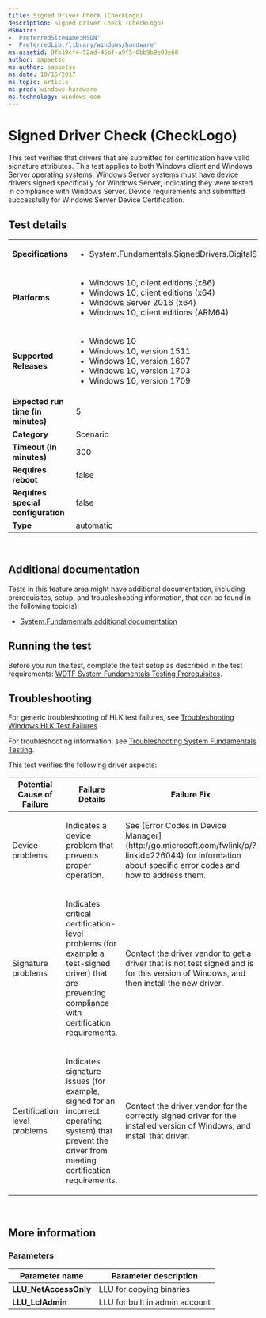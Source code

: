 ```yaml
---
title: Signed Driver Check (CheckLogo)
description: Signed Driver Check (CheckLogo)
MSHAttr:
- 'PreferredSiteName:MSDN'
- 'PreferredLib:/library/windows/hardware'
ms.assetid: 8fb19cf4-52ad-45bf-a9f5-0bb9b9e00e68
author: sapaetsc
ms.author: sapaetsc
ms.date: 10/15/2017
ms.topic: article
ms.prod: windows-hardware
ms.technology: windows-oem
---
```


# <span id="p_hlk_test.7e9473e9-aa0f-4fbb-86c8-2d5d87003521"></span>Signed Driver Check (CheckLogo)


This test verifies that drivers that are submitted for certification have valid signature attributes. This test applies to both Windows client and Windows Server operating systems. Windows Server systems must have device drivers signed specifically for Windows Server, indicating they were tested in compliance with Windows Server. Device requirements and submitted successfully for Windows Server Device Certification.

## Test details
|||
|---|---|
| **Specifications**  | <ul><li>System.Fundamentals.SignedDrivers.DigitalSignature</li></ul> |  
| **Platforms**   | <ul><li>Windows 10, client editions (x86)</li><li>Windows 10, client editions (x64)</li><li>Windows Server 2016 (x64)</li><li>Windows 10, client editions (ARM64)</li></ul> |
| **Supported Releases** | <ul><li>Windows 10</li><li>Windows 10, version 1511</li><li>Windows 10, version 1607</li><li>Windows 10, version 1703</li><li>Windows 10, version 1709</li></ul> |
|**Expected run time (in minutes)**| 5 |
|**Category**| Scenario |
|**Timeout (in minutes)**| 300 |
|**Requires reboot**| false |
|**Requires special configuration**| false |
|**Type**| automatic |

 

## <span id="Additional_documentation"></span><span id="additional_documentation"></span><span id="ADDITIONAL_DOCUMENTATION"></span>Additional documentation


Tests in this feature area might have additional documentation, including prerequisites, setup, and troubleshooting information, that can be found in the following topic(s):

-   [System.Fundamentals additional documentation](system-fundamentals-additional-documentation.md)

## <span id="Running_the_test"></span><span id="running_the_test"></span><span id="RUNNING_THE_TEST"></span>Running the test


Before you run the test, complete the test setup as described in the test requirements: [WDTF System Fundamentals Testing Prerequisites](wdtf-system-fundamentals-testing-prerequisites.md).

## <span id="Troubleshooting"></span><span id="troubleshooting"></span><span id="TROUBLESHOOTING"></span>Troubleshooting


For generic troubleshooting of HLK test failures, see [Troubleshooting Windows HLK Test Failures](..\user\troubleshooting-windows-hlk-test-failures.md).

For troubleshooting information, see [Troubleshooting System Fundamentals Testing](troubleshooting-system-fundamentals-testing.md).

This test verifies the following driver aspects:

<table>
<colgroup>
<col width="33%" />
<col width="33%" />
<col width="33%" />
</colgroup>
<thead>
<tr class="header">
<th>Potential Cause of Failure</th>
<th>Failure Details</th>
<th>Failure Fix</th>
</tr>
</thead>
<tbody>
<tr class="odd">
<td><p>Device problems</p></td>
<td><p>Indicates a device problem that prevents proper operation.</p></td>
<td><p>See [Error Codes in Device Manager](http://go.microsoft.com/fwlink/p/?linkid=226044) for information about specific error codes and how to address them.</p></td>
</tr>
<tr class="even">
<td><p>Signature problems</p></td>
<td><p>Indicates critical certification-level problems (for example a test-signed driver) that are preventing compliance with certification requirements.</p></td>
<td><p>Contact the driver vendor to get a driver that is not test signed and is for this version of Windows, and then install the new driver.</p></td>
</tr>
<tr class="odd">
<td><p>Certification level problems</p></td>
<td><p>Indicates signature issues (for example, signed for an incorrect operating system) that prevent the driver from meeting certification requirements.</p></td>
<td><p>Contact the driver vendor for the correctly signed driver for the installed version of Windows, and install that driver.</p></td>
</tr>
</tbody>
</table>

 

## <span id="More_information"></span><span id="more_information"></span><span id="MORE_INFORMATION"></span>More information


### <span id="Parameters"></span><span id="parameters"></span><span id="PARAMETERS"></span>Parameters

| Parameter name         | Parameter description          |
|------------------------|--------------------------------|
| **LLU\_NetAccessOnly** | LLU for copying binaries       |
| **LLU\_LclAdmin**      | LLU for built in admin account |

 

 

 






